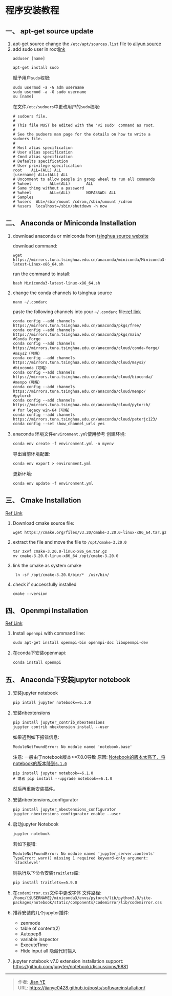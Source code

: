 # 程序安装教程


## 一、 apt-get source update
1. apt-get source
     change the `/etc/apt/sources.list` file to [aliyun source](https://developer.aliyun.com/mirror/ubuntu)
2. add sudo user in root[link](https://blog.csdn.net/acelove40/article/details/54343629)
    ```shell
    adduser [name]
    ```
    ```shell
    apt-get install sudo
    ```
   赋予用户`sudo`权限:
    ```shell
    sudo usermod -a -G adm username
    sudo usermod -a -G sudo username
    su [name]
    ```
    在文件`/etc/sudoers`中更改用户的`sudo`权限:
    ```text
    # sudoers file.
    #
    # This file MUST be edited with the 'vi sudo' command as root.
    #
    # See the sudoers man page for the details on how to write a sudoers file.
    #
    # Host alias specification
    # User alias specification
    # Cmnd alias specification
    # Defaults specification
    # User privilege specification
    root    ALL=(ALL) ALL
    [username] ALL=(ALL) ALL
    # Uncomment to allow people in group wheel to run all commands
    # %wheel        ALL=(ALL)       ALL
    # Same thing without a password
    # %wheel        ALL=(ALL)       NOPASSWD: ALL
    # Samples
    # %users  ALL=/sbin/mount /cdrom,/sbin/umount /cdrom
    # %users  localhost=/sbin/shutdown -h now
    ```

## 二、 Anaconda or Miniconda Installation

1. download anaconda or miniconda from [tsinghua source website](https://mirrors.tuna.tsinghua.edu.cn/anaconda/miniconda/)

    download command:
    ```shell
    wget https://mirrors.tuna.tsinghua.edu.cn/anaconda/miniconda/Miniconda3-latest-Linux-x86_64.sh
    ```

    run the command to install:
    ```shell
    bash Miniconda3-latest-linux-x86_64.sh
    ```
2. change the conda channels to tsinghua source

    ```shell
    nano ~/.condarc
    ```

    paste the following channels into your `~/.condarc` file:[ref link](https://blog.csdn.net/weixin_34910922/article/details/116721774)
    ```text
    conda config --add channels https://mirrors.tuna.tsinghua.edu.cn/anaconda/pkgs/free/
    conda config --add channels https://mirrors.tuna.tsinghua.edu.cn/anaconda/pkgs/main/
    #Conda Forge
    conda config --add channels https://mirrors.tuna.tsinghua.edu.cn/anaconda/cloud/conda-forge/
    #msys2（可略）
    conda config --add channels https://mirrors.tuna.tsinghua.edu.cn/anaconda/cloud/msys2/
    #bioconda（可略）
    conda config --add channels https://mirrors.tuna.tsinghua.edu.cn/anaconda/cloud/bioconda/
    #menpo（可略）
    conda config --add channels https://mirrors.tuna.tsinghua.edu.cn/anaconda/cloud/menpo/
    #pytorch
    conda config --add channels https://mirrors.tuna.tsinghua.edu.cn/anaconda/cloud/pytorch/
    # for legacy win-64（可略）
    conda config --add channels https://mirrors.tuna.tsinghua.edu.cn/anaconda/cloud/peterjc123/
    conda config --set show_channel_urls yes
    ```
  3. anaconda 环境文件`environment.yml`使用参考
      创建环境:
      ```shell
      conda env create -f environment.yml -n myenv
      ```
      导出当前环境配置:
      ```shell
      conda env export > environment.yml
      ```
      更新环境:
      ```shell
      conda env update -f environment.yml
      ```
## 三、 Cmake Installation

[Ref Link](https://blog.csdn.net/liushao1031177/article/details/119799007)

  1. Download cmake source file:
      ```shell
      wget https://cmake.org/files/v3.20/cmake-3.20.0-linux-x86_64.tar.gz
      ```
  2. extract the file and move the file to `/opt/cmake-3.20.0`
      ```shell
      tar zxvf cmake-3.20.0-linux-x86_64.tar.gz
      mv cmake-3.20.0-linux-x86_64 /opt/cmake-3.20.0
      ```
  3. link the cmake as system cmake
       ```shell
        ln -sf /opt/cmake-3.20.0/bin/*  /usr/bin/
       ```
  4. check if successfully installed
     ```shell
     cmake --version
     ```

## 四、 Openmpi Installation

[Ref Link](https://blog.csdn.net/songbaiyao/article/details/72858184)

1. Install `openmpi` with command line:
    ```shell
    sudo apt-get install openmpi-bin openmpi-doc libopenmpi-dev
    ```
1. 在conda下安装openmapi:
    ```shell
    conda install openmpi
    ```

## 五、 Anaconda下安装jupyter notebook

1. 安装jupyter notebook
    ```shell
    pip intall jupyter notebook==6.1.0
    ```

2. 安装nbextensions
    ```shell
    pip install jupyter_contrib_nbextensions
    jupyter contrib nbextension install --user
    ```
    如果遇到如下报错信息:
    ```shell
    ModuleNotFoundError: No module named 'notebook.base'
    ```
    注意: 一般由于notebook版本>=7.0.0导致
    原因: [Notebook的版本太高了，将notebook的版本降到`6.1.0`](https://itsourcecode.com/modulenotfounderror/modulenotfounderror-no-module-named-notebook-base/)
    ```shell
    pip install jupyter notebook==6.1.0
    # 或者 pip install --upgrade notebook==6.1.0
    ```
    然后再重新安装插件。

3. 安装nbextensions_configurator
    ```shell
    pip install jupyter_nbextensions_configurator
    jupyter nbextensions_configurator enable --user
    ```

4. 启动jupyter Notebook
    ```shell
    jupyter notebook
    ```
    若如下报错:
    ```shell
    ModuleNotFoundError: No module named 'jupyter_server.contents'
    TypeError: warn() missing 1 required keyword-only argument: 'stacklevel'
    ```
    则执行以下命令安装`traitlets`库:
    ```shell
    pip install traitlets==5.9.0
    ```
5. 在`codemirror.css`文件中更改字体
    文件路径: `/home/{$USERNAME}/miniconda3/envs/pytorch/lib/python3.8/site-packages/notebook/static/components/codemirror/lib/codemirror.css`
6. 推荐安装的几个jupyter插件:
   - zenmode
   - table of content(2)
   - Autopep8
   - variable inspector
   - ExecuteTime
   - Hide input all 隐藏代码输入
7. jupyter notebook v7.0 extension installation support: https://github.com/jupyter/notebook/discussions/6881




---

> 作者: [Jian YE](https://github.com/jianye0428)  
> URL: https://jianye0428.github.io/posts/softwareinstallation/  

